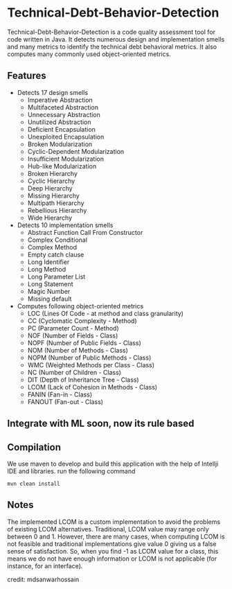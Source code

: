 # Technical-Debt-Behavior-Detection
Technical-Debt-Behavior-Detection is a code quality assessment tool for code written in Java. It detects numerous design and implementation smells and many metrics to identify the technical debt behavioral metrics. It also computes many commonly used object-oriented metrics.

## Features
* Detects 17 design smells
	- Imperative Abstraction
	- Multifaceted Abstraction
	- Unnecessary Abstraction
	- Unutilized Abstraction
	- Deficient Encapsulation
	- Unexploited Encapsulation
	- Broken Modularization
	- Cyclic-Dependent Modularization
	- Insufficient Modularization
	- Hub-like Modularization
	- Broken Hierarchy
	- Cyclic Hierarchy
	- Deep Hierarchy
	- Missing Hierarchy
	- Multipath Hierarchy
	- Rebellious Hierarchy
	- Wide Hierarchy
* Detects 10 implementation smells
	- Abstract Function Call From Constructor
	- Complex Conditional
	- Complex Method
	- Empty catch clause
	- Long Identifier
	- Long Method
	- Long Parameter List
	- Long Statement
	- Magic Number
	- Missing default
* Computes following object-oriented metrics
	- LOC (Lines Of Code - at method and class granularity)
	- CC (Cyclomatic Complexity - Method)
	- PC (Parameter Count - Method)
	- NOF (Number of Fields - Class)
	- NOPF (Number of Public Fields - Class)
	- NOM (Number of Methods - Class)
	- NOPM (Number of Public Methods - Class)
	- WMC (Weighted Methods per Class - Class)
	- NC (Number of Children - Class)
	- DIT (Depth of Inheritance Tree - Class)
	- LCOM (Lack of Cohesion in Methods - Class)
	- FANIN (Fan-in - Class)
	- FANOUT (Fan-out - Class)
	
## Integrate with ML soon, now its rule based

## Compilation
We use maven to develop and build this application with the help of Intellji IDE and libraries.
run the following command
```text
mvn clean install
```

## Notes
The implemented LCOM is a custom implementation to avoid the problems of existing LCOM alternatives. Traditional, LCOM value may range only between 0 and 1. However, there are many cases, when computing LCOM is not feasible and traditional implementations give value 0 giving us a false sense of satisfaction. So, when you find -1 as LCOM value for a class, this means we do not have enough information or LCOM is not applicable (for instance, for an interface). 

credit: mdsanwarhossain
